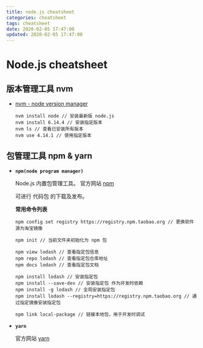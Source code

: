 ```yaml
---
title: node.js cheatsheet
categories: cheatsheet
tags: cheatsheet
date: 2020-02-05 17:47:00
updated: 2020-02-05 17:47:00
---
```

# 	Node.js cheatsheet

## 版本管理工具 nvm

- [nvm - node version manager](https://github.com/nvm-sh/nvm)

  ``` shell
  nvm install node // 安装最新版 node.js
  nvm install 6.14.4 // 安装指定版本
  nvm ls // 查看已安装所有版本
  nvm use 4.14.1 // 使用指定版本
  ```

  

## 包管理工具 npm & yarn

- **`npm(node program manager)`**

  Node.js 内置包管理工具。 官方网站 [npm](https://www.npmjs.com/)

  可进行 代码包 的下载及发布。

  **常用命令列表**

  ```shell
  npm config set registry https://registry.npm.taobao.org // 更换软件源为淘宝镜像
  
  npm init // 当前文件夹初始化为 npm 包
  
  npm view lodash // 查看指定包信息
  npm repo lodash // 查看指定包仓库地址
  npm docs lodash // 查看指定包文档
  
  npm install lodash // 安装指定包
  npm install --save-dev // 安装指定包 作为开发时依赖
  npm install -g lodash // 全局安装指定包
  npm install lodash --registry=https://registry.npm.taobao.org // 通过指定镜像安装指定包
  
  npm link local-package // 链接本地包，用于开发时调试
  ```

  

- **`yarn`**

  官方网站 [yarn](https://github.com/yarnpkg/yarn)

